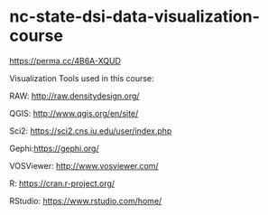 # nc-state-dsi-data-visualization-course
https://perma.cc/4B6A-XQUD

Visualization Tools used in this course:

RAW: http://raw.densitydesign.org/

QGIS: http://www.qgis.org/en/site/

Sci2: https://sci2.cns.iu.edu/user/index.php

Gephi:https://gephi.org/

VOSViewer: http://www.vosviewer.com/

R: https://cran.r-project.org/

RStudio: https://www.rstudio.com/home/
